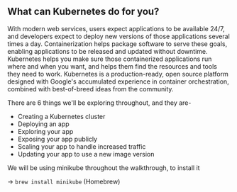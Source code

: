 ## What can Kubernetes do for you?
With modern web services, users expect applications to be available 24/7, and developers expect to deploy new versions of those applications several times a day. Containerization helps package software to serve these goals, enabling applications to be released and updated without downtime. Kubernetes helps you make sure those containerized applications run where and when you want, and helps them find the resources and tools they need to work. Kubernetes is a production-ready, open source platform designed with Google's accumulated experience in container orchestration, combined with best-of-breed ideas from the community.

There are 6 things we'll be exploring throughout, and they are-

- Creating a Kubernetes cluster
- Deploying an app
- Exploring your app
- Exposing your app publicly
- Scaling your app to handle increased traffic
- Updating your app to use a new image version

We will be using minikube throughout the walkthrough, to install it

-> ```brew install minikube``` (Homebrew)